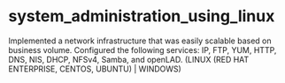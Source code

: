 # system_administration_using_linux
Implemented a network infrastructure that was easily scalable based on business volume.  Configured the following services: IP, FTP, YUM, HTTP, DNS, NIS, DHCP, NFSv4, Samba, and openLAD. (LINUX (RED HAT ENTERPRISE, CENTOS, UBUNTU) | WINDOWS)
